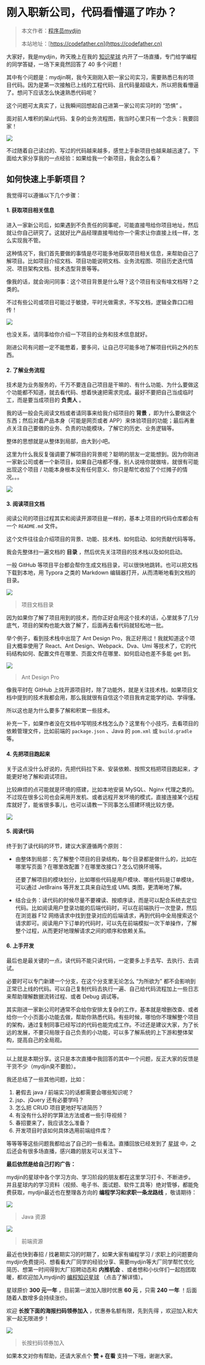 # 刚入职新公司，代码看懵逼了咋办？

> 本文作者：[程序员mydjin](https://yuyuanweb.feishu.cn/wiki/Abldw5WkjidySxkKxU2cQdAtnah)
>
> 本站地址：[https://codefather.cn](https://codefather.cn)

大家好，我是mydjin，昨天晚上在我的 [知识星球](https://mp.weixin.qq.com/s?__biz=MzI1NDczNTAwMA==&mid=2247505617&idx=1&sn=73c5e2b1ad9b22d93e8fd6153199ab22&scene=21#wechat_redirect) 内开了一场直播，专门给学编程的同学答疑，一场下来竟然回答了 40 多个问题！

其中有个问题是：mydjin啊，我今天刚刚入职一家公司实习，需要熟悉已有的项目代码。因为是第一次接触已上线的工程代码、且代码量超级大，所以把我看懵逼了。想问下应该怎么快速熟悉代码呢？

这个问题可太真实了，让我瞬间回想起自己进第一家公司实习时的 “恐惧” 。

面对前人堆积的屎山代码、复杂的业务流程图，我当时心里只有一个念头：我要回家！

![](https://pic.yupi.icu/5563/202311060819642.png)

不过随着自己读过的、写过的代码越来越多，感觉上手新项目也越来越迅速了。下面给大家分享我的一点经验：如果给我一个新项目，我会怎么看？

## 如何快速上手新项目？

我觉得可以遵循以下几个步骤：

#### 1.  获取项目相关信息

进入一家新公司后，如果遇到不负责任的同事呢，可能直接甩给你项目地址，然后就让你自己研究了。这就好比产品经理直接甩给你一个需求让你直接上线一样，怎么实现我不管。

这种情况下，我们首先要做的事情是尽可能多地获取项目相关信息，来帮助自己了解项目。比如项目介绍文档、项目功能说明文档、业务流程图、项目历史迭代情况、项目架构文档、技术选型背景等等。

像我的话，就会询问同事：这个项目背景是什么呀？这个项目有没有啥文档呀？之类的。

不过有些公司或项目可能过于敏捷，平时光做需求，不写文档，逻辑全靠口口相传！

![](https://pic.yupi.icu/5563/202311060819644.png)

也没关系，请同事给你介绍一下项目的业务和技术信息就好。

刚进公司有问题一定不能憋着，要多问，让自己尽可能多地了解项目代码之外的东西。

#### 2. 了解业务流程

技术是为业务服务的，千万不要连自己项目是干嘛的、有什么功能、为什么要做这个功能都不知道，就去看代码、想着快速把需求完成。最好不要把自己当成临时工，而是要当成项目的 **负责人** 。

我的话一般会先阅读文档或者请同事来给我介绍项目的 **背景** ，即为什么要做这个东西；然后对着产品本身（可能是网页或者 APP）来体验项目的功能；最后再重点关注自己要做的业务、负责的功能模块，了解它的历史、业务逻辑等。

整体的思想就是从整体到局部，由大到小吧。

这里为什么我反复强调要了解项目的背景呢？聪明的朋友一定能想到。因为你刚进一家新公司或者一个新项目，如果自己啥都不懂，别人说啥你就做啥，就很有可能出现这个项目 / 功能本身根本没有任何意义、你只是帮忙收拾了个烂摊子的情况。。。

![](https://pic.yupi.icu/5563/202311060819791.png)

#### 3. 阅读项目文档

阅读公司的项目过程其实和阅读开源项目是一样的，基本上项目的代码仓库都会有一个 `README.md` 文件。

这个文件往往会介绍项目的背景、功能、技术栈、如何启动、如何贡献代码等等。

我会先整体扫一遍文档的 **目录** ，然后优先关注项目的技术栈以及如何启动。

一般 GitHub 等项目平台都会帮你生成文档目录，可以很快地跳转。也可以把文档下载到本地，用 Typora 之类的 Markdown 编辑器打开，从而清晰地看到文档的目录。

![](https://pic.yupi.icu/5563/202311060819637.png)

> 项目文档目录

因为如果你了解了项目用到的技术，而你正好会用这个技术的话，心里就多了几分底气，项目的架构也能大致了解了，后面再去看代码就轻松地一批。

举个例子，看到技术栈中出现了 Ant Design Pro，我正好用过！我就知道这个项目大概率使用了 React、Ant Design、Webpack、Dva、Umi 等技术了，它的代码结构如何、配置文件在哪里、页面文件在哪里、如何启动也差不多能 get 到。

![](https://pic.yupi.icu/5563/202311060819328.png)

> Ant Design Pro

像我平时在 GitHub 上找开源项目时，除了功能外，就是关注技术栈，如果项目文档中提到的技术我都会用，那么我就很有自信这个项目我肯定能学的动、学得懂。

所以这也是为什么要多了解和积累一些技术。

补充一下，如果作者没在文档中写明技术栈怎么办？这里有个小技巧，去看项目的依赖管理文件，比如前端的 `package.json` 、Java 的 `pom.xml` 或 `build.gradle` 等。

#### 4. 先把项目跑起来

关于这点没什么好说的，先把代码拉下来、安装依赖、按照文档把项目跑起来，才能更好地了解和调试项目。

比较麻烦的点可能就是环境的搭建，比如本地安装 MySQL、Nginx 代理之类的。不过现在很多公司也会采用开发机、或者远程开发环境的模式，直接连接某个远程库就好了，能省很多事儿，也可以请教一下同事怎么搭建环境比较方便。

![](https://pic.yupi.icu/5563/202311060819475.png)

#### 5. 阅读代码

终于到了读代码的环节，建议大家遵循两个原则：

- 由整体到局部：先了解整个项目的目录结构，每个目录都是做什么的，比如在哪里写页面？在哪里改配置？在哪里改接口？怎么切换环境等。

  还要了解项目的模块划分，比如哪些代码是用户模块、哪些代码是订单模块，可以通过 JetBrains 等开发工具来自动生成 UML 类图，更清晰地了解。

- 结合业务：读代码的时候尽量不要裸读、按顺序读，而是可以配合系统去定位代码。比如阅读用户登录功能的后端代码时，可以在前端执行一次登录，然后在浏览器 F12 网络请求中找到登录对应的后端请求，再到代码中全局搜索这个请求即可。阅读用户下订单的代码时，可以先在前端模拟一次下单操作，了解整个过程，从而更好地理解请求之间的顺序和依赖关系。

#### 6. 上手开发

最后也是最关键的一点，读代码不能只读代码，一定要多上手去写、去执行、去调试。

必要时可以专门新建一个分支，在这个分支里无论怎么 “为所欲为” 都不会影响到正常已上线的代码。可以自己复制代码去执行一遍、自己给代码流程加上一些日志来帮助理解数据流转过程、或者 Debug 调试等。

其实刚进一家新公司时通常不会给你安排太复杂的工作，基本就是增删改查、或者给你一个小页面小功能去做，帮助你熟悉代码。有些时候，哪怕你不理解整个项目的架构，通过复制同事已经写过的代码也能完成工作。不过还是建议大家，为了长远的发展，不要只局限于自己负责的小功能，可以多了解系统的上下游和整体架构，提高自己的全局观。



------


以上就是本期分享。这只是本次直播中我回答的其中一个问题，反正大家的反馈是干货不少（mydjin臭不要脸）。

我还总结了一些其他问题，比如：

1. 暑假去 java / 前端实习的话都需要会哪些知识呢？
2. jsp、jQuery 还有必要学吗？
3. 怎么把 CRUD 项目更地好写进简历？
4. 有没有什么好的学算法方法或者一些引导视频？
5. 春招要来了，我应该怎么准备？
6. 开发项目时该如何具体选用前端组件库？

等等等等这些问题我都给出了自己的一些看法。直播回放已经发到了 [星球](https://mp.weixin.qq.com/s?__biz=MzI1NDczNTAwMA==&mid=2247505617&idx=1&sn=73c5e2b1ad9b22d93e8fd6153199ab22&scene=21#wechat_redirect) 中，之后还会有很多场直播，感兴趣的朋友可以关注下~

**最后依然是给自己打的广告：**

mydjin的星球中各个学习方向、学习阶段的朋友都在这里学习打卡、不断进步。并且星球内的学习资料（视频、电子书、面试题、软件工具等）绝对管够，都能免费获取，mydjin最近也在整理各方向的 **编程学习和求职一条龙路线** ，敬请期待：

![](https://pic.yupi.icu/5563/202311060819595.png)

> Java 资源

![](https://pic.yupi.icu/5563/202311060819021.png)

> 前端资源

最近也快到春招 / 找暑期实习的时期了，如果大家有编程学习 / 求职上的问题要向mydjin免费提问、想看看大厂同学的经验分享、需要mydjin等大厂同学帮忙优化简历、想第一时间得到大厂招聘动态和 **内推机会** 、或者想和小伙伴们一起抱团取暖，都欢迎加入mydjin的 [编程知识星球](https://mp.weixin.qq.com/s?__biz=MzI1NDczNTAwMA==&mid=2247505617&idx=1&sn=73c5e2b1ad9b22d93e8fd6153199ab22&scene=21#wechat_redirect) （点击了解详情）。

星球原价 **300 元一年** ，目前第一波加入限时优惠 **60 元** ，只需 **240 一年** ！后面随着人数增多会持续涨价。

欢迎 **长按下面的海报扫码领券加入** ，优惠券名额有限，先到先得 ，欢迎加入和大家一起无限进步！

![](https://pic.yupi.icu/5563/202311060819588.png)

> 长按扫码领券加入

如果本文对你有帮助，还请大家点个 **赞 + 在看** 支持一下哦，谢谢大家。